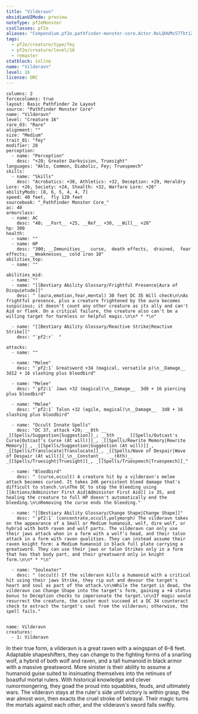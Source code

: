 ```yaml
---
title: "Vilderavn"
obsidianUIMode: preview
noteType: pf2eMonster
cssClasses: pf2e
aliases: "Compendium.pf2e.pathfinder-monster-core.Actor.NxLQHUMs57TktiZa" 
tags:
  - pf2e/creature/type/fey
  - pf2e/creature/level/16
  - remaster
statblock: inline
name: "Vilderavn"
level: 16
license: ORC
---
```


```statblock
columns: 2
forcecolumns: true
layout: Basic Pathfinder 2e Layout
source: "Pathfinder Monster Core"
name: "Vilderavn"
level: "Creature 16"
rare_03: "Rare"
alignment: ""
size: "Medium"
trait_01: "fey"
modifier: 28
perception:
  - name: "Perception"
    desc: "+28; Greater Darkvision, Truesight"
languages: "Aklo, Common, Diabolic, Fey; Truespeech"
skills:
  - name: "Skills"
    desc: "Acrobatics: +30, Athletics: +32, Deception: +29, Heraldry Lore: +26, Society: +24, Stealth: +32, Warfare Lore: +26"
abilityMods: [8, 6, 5, 4, 4, 7]
speed: 40 feet,  fly 120 feet
sourcebook: "_Pathfinder Monster Core_"
ac: 40
armorclass:
  - name: AC
    desc: "40; __Fort__ +25, __Ref__ +30, __Will__ +28"
hp: 300
health:
  - name: ""
  - name: HP
    desc: "300; __Immunities__  curse,  death effects,  drained,  fear effects; __Weaknesses__ cold iron 10"
abilities_top:
  - name: ""

abilities_mid:
  - name: ""
  - name: "[[Bestiary Ability Glossary/Frightful Presence|Aura of Disquietude]]"
    desc: " (aura,emotion,fear,mental) 30 feet DC 35 Will check\n\nAs frightful presence, plus a creature frightened by the aura becomes suspicious; it doesn't count any other creature as its ally and can't Aid or flank. On a critical failure, the creature also can't be a willing target for harmless or helpful magic.\n\n* * *\n"

  - name: "[[Bestiary Ability Glossary/Reactive Strike|Reactive Strike]]"
    desc: "`pf2:r`  "

attacks:
  - name: ""

  - name: "Melee"
    desc: "`pf2:1` Greatsword +34 (magical, versatile p)\n__Damage__  3d12 + 16 slashing plus bloodbird"

  - name: "Melee"
    desc: "`pf2:1` Jaws +32 (magical)\n__Damage__  3d8 + 16 piercing plus bloodbird"

  - name: "Melee"
    desc: "`pf2:1` Talon +32 (agile, magical)\n__Damage__  3d8 + 16 slashing plus bloodbird"

  - name: "Occult Innate Spells"
    desc: "DC 37, attack +29; __8th __  _[[Spells/Suggestion|Suggestion]]_; __5th __  _[[Spells/Outcast's Curse|Outcast's Curse (At will)]]_, _[[Spells/Rewrite Memory|Rewrite Memory]]_, _[[Spells/Suggestion|Suggestion (At will)]]_, _[[Spells/Translocate|Translocate]]_, _[[Spells/Wave of Despair|Wave of Despair (At will)]]_\n__Constant__  __(6th)__ _[[Spells/Truesight|Truesight]]_, _[[Spells/Truespeech|Truespeech]]_"

  - name: "Bloodbird"
    desc: " (curse,occult) A creature hit by a vilderavn's melee attack becomes cursed. It takes 2d6 persistent bleed damage that's difficult to stanch.\n\nThe DC to stop the bleeding using [[Actions/Administer First Aid|Administer First Aid]] is 35, and healing the creature to full HP doesn't automatically end the bleeding.\n\nRemoving the curse ends the bleeding."

  - name: "[[Bestiary Ability Glossary/Change Shape|Change Shape]]"
    desc: "`pf2:1` (concentrate,occult,polymorph) The vilderavn takes on the appearance of a Small or Medium humanoid, wolf, dire wolf, or hybrid with both raven and wolf parts. The vilderavn can only use their jaws attack when in a form with a wolf's head, and their talon attack in a form with raven qualities. They can instead assume their raven knight form: a Medium humanoid in black full plate carrying a greatsword. They can use their jaws or talon Strikes only in a form that has that body part, and their greatsword only in knight form.\n\n* * *\n"

  - name: "Souleater"
    desc: " (occult) If the vilderavn kills a humanoid with a critical hit using their jaws Strike, they rip out and devour the target's heart and soul as part of the attack.\n\nWhile the target is dead, the vilderavn can Change Shape into the target's form, gaining a +4 status bonus to Deception checks to impersonate the target.\n\nIf magic would resurrect the creature, the caster must succeed at a DC 34 counteract check to extract the target's soul from the vilderavn; otherwise, the spell fails."
 
```

```encounter-table
name: Vilderavn
creatures:
  - 1: Vilderavn
```



In their true form, a vilderavn is a great raven with a wingspan of 6–8 feet. Adaptable shapeshifters, they can change to the fighting forms of a snarling wolf, a hybrid of both wolf and raven, and a tall humanoid in black armor with a massive greatsword. More sinister is their ability to assume a humanoid guise suited to insinuating themselves into the retinues of boastful mortal rulers. With historical knowledge and clever rumormongering, they goad the proud into squabbles, feuds, and ultimately wars. The vilderavn stays at the ruler's side until victory is within grasp, the war almost won, then exacts the cruel stroke of betrayal. Their magic turns the mortals against each other, and the vilderavn's sword falls swiftly.
